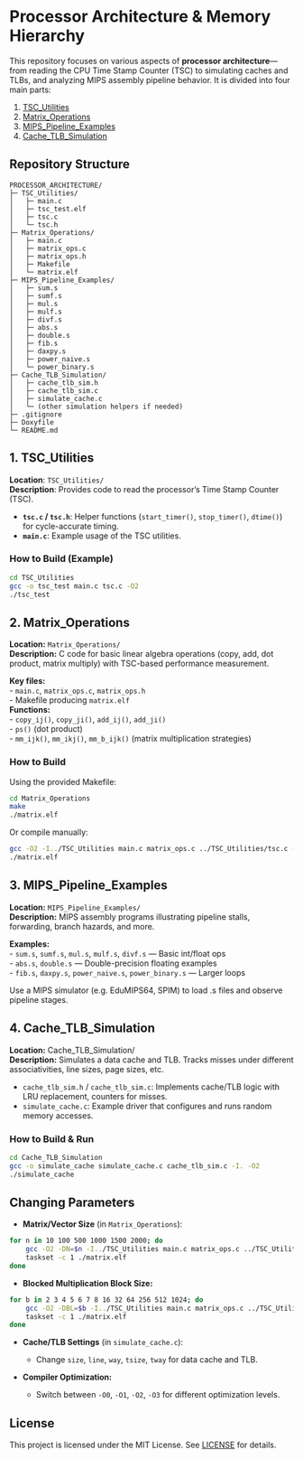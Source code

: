 # Processor Architecture & Memory Hierarchy

This repository focuses on various aspects of **processor architecture**—from reading the CPU Time Stamp Counter (TSC) to simulating caches and TLBs, and analyzing MIPS assembly pipeline behavior. It is divided into four main parts:

1. [TSC_Utilities](#1-tsc_utilities)  
2. [Matrix_Operations](#2-matrix_operations)  
3. [MIPS_Pipeline_Examples](#3-mips_pipeline_examples)  
4. [Cache_TLB_Simulation](#4-cache_tlb_simulation)

## Repository Structure

```
PROCESSOR_ARCHITECTURE/
├─ TSC_Utilities/
│   ├─ main.c
│   ├─ tsc_test.elf
│   ├─ tsc.c
│   └─ tsc.h
├─ Matrix_Operations/
│   ├─ main.c
│   ├─ matrix_ops.c
│   ├─ matrix_ops.h
│   ├─ Makefile
│   └─ matrix.elf
├─ MIPS_Pipeline_Examples/
│   ├─ sum.s
│   ├─ sumf.s
│   ├─ mul.s
│   ├─ mulf.s
│   ├─ divf.s
│   ├─ abs.s
│   ├─ double.s
│   ├─ fib.s
│   ├─ daxpy.s
│   ├─ power_naive.s
│   └─ power_binary.s
├─ Cache_TLB_Simulation/
│   ├─ cache_tlb_sim.h
│   ├─ cache_tlb_sim.c
│   ├─ simulate_cache.c
│   └─ (other simulation helpers if needed)
├─ .gitignore
├─ Doxyfile
└─ README.md
```

## 1. TSC_Utilities

**Location**: `TSC_Utilities/`  
**Description**: Provides code to read the processor’s Time Stamp Counter (TSC).

- **`tsc.c` / `tsc.h`**: Helper functions (`start_timer()`, `stop_timer()`, `dtime()`) for cycle-accurate timing.
- **`main.c`**: Example usage of the TSC utilities.

### How to Build (Example)

```bash
cd TSC_Utilities
gcc -o tsc_test main.c tsc.c -O2
./tsc_test
```

## 2. Matrix_Operations

**Location:** `Matrix_Operations/`  
**Description:** C code for basic linear algebra operations (copy, add, dot product, matrix multiply) with TSC-based performance measurement.  

 **Key files:**  
     - `main.c`, `matrix_ops.c`, `matrix_ops.h`  
     - Makefile producing `matrix.elf`  
 **Functions:**  
     - `copy_ij()`, `copy_ji()`, `add_ij()`, `add_ji()`  
     - `ps()` (dot product)  
     - `mm_ijk()`, `mm_ikj()`, `mm_b_ijk()` (matrix multiplication strategies)  

### How to Build

Using the provided Makefile:
```bash
cd Matrix_Operations
make
./matrix.elf
```
Or compile manually:
```bash
gcc -O2 -I../TSC_Utilities main.c matrix_ops.c ../TSC_Utilities/tsc.c -o matrix.elf -lm
./matrix.elf
```

## 3. MIPS_Pipeline_Examples

**Location:** `MIPS_Pipeline_Examples/`  
**Description:** MIPS assembly programs illustrating pipeline stalls, forwarding, branch hazards, and more.  

**Examples:**  
    - `sum.s`, `sumf.s`, `mul.s`, `mulf.s`, `divf.s` — Basic int/float ops  
    - `abs.s`, `double.s` — Double-precision floating examples  
    - `fib.s`, `daxpy.s`, `power_naive.s`, `power_binary.s` — Larger loops  

Use a MIPS simulator (e.g. EduMIPS64, SPIM) to load .s files and observe pipeline stages.  

## 4. Cache_TLB_Simulation

**Location:** Cache_TLB_Simulation/  
**Description:** Simulates a data cache and TLB. Tracks misses under different associativities, line sizes, page sizes, etc.  

- `cache_tlb_sim.h` / `cache_tlb_sim.c`: Implements cache/TLB logic with LRU replacement, counters for misses.  
- `simulate_cache.c`: Example driver that configures and runs random memory accesses.  

### How to Build & Run
```bash
cd Cache_TLB_Simulation
gcc -o simulate_cache simulate_cache.c cache_tlb_sim.c -I. -O2
./simulate_cache
```

## Changing Parameters

- **Matrix/Vector Size** (in `Matrix_Operations`):
```bash
for n in 10 100 500 1000 1500 2000; do
    gcc -O2 -DN=$n -I../TSC_Utilities main.c matrix_ops.c ../TSC_Utilities/tsc.c -o matrix.elf -lm
    taskset -c 1 ./matrix.elf
done
```

- **Blocked Multiplication Block Size:**
```bash
for b in 2 3 4 5 6 7 8 16 32 64 256 512 1024; do
    gcc -O2 -DBL=$b -I../TSC_Utilities main.c matrix_ops.c ../TSC_Utilities/tsc.c -o matrix.elf -lm
    taskset -c 1 ./matrix.elf
done
```

- **Cache/TLB Settings** (in `simulate_cache.c`):

    - Change `size`, `line`, `way`, `tsize`, `tway` for data cache and TLB.

- **Compiler Optimization:**

    - Switch between `-O0`, `-O1`, `-O2`, `-O3` for different optimization levels.

## License
This project is licensed under the MIT License. See [LICENSE](LICENSE) for details.
